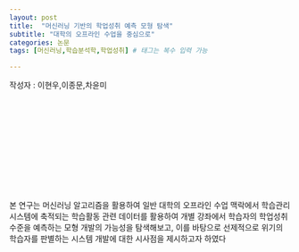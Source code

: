 ```yaml
---
layout: post
title:  "머신러닝 기반의 학업성취 예측 모형 탐색"
subtitle: "대학의 오프라인 수업을 중심으로"
categories: 논문
tags: [머신러닝,학습분석학,학업성취] # 태그는 복수 입력 가능

---
```


<!--
```
![hustlin_erd](/assets/images/postimg/2021-07-30-learning know.pdf)
```
-->
작성자 : 이현우,이종문,차윤미

<p>      

<BR> 

<object data="/assets/images/postimg/2021-07-30-learning know.pdf" type="application/pdf" width="900px" height="700px">
    <embed src="/assets/images/postimg/2021-07-30-learning know.pdf">
        <p> 본 연구는 머신러닝 알고리즘을 활용하여 일반 대학의 오프라인 수업 맥락에서 학습관리시스템에 축적되는 학습활동 관련 데이터를 활용하여 개별 강좌에서 학습자의 학업성취 수준을 예측하는 모형 개발의 가능성을 탐색해보고, 이를 바탕으로 선제적으로 위기의 학습자를 판별하는 시스템 개발에 대한 시사점을 제시하고자 하였다</p> 
        <!-- <p>This browser does not support PDFs. Please download the PDF to view it: <a href="/assets/images/postimg/2021-07-30-learning know.pdf">Download PDF</a>.</p> -->
    </embed>
</object>

